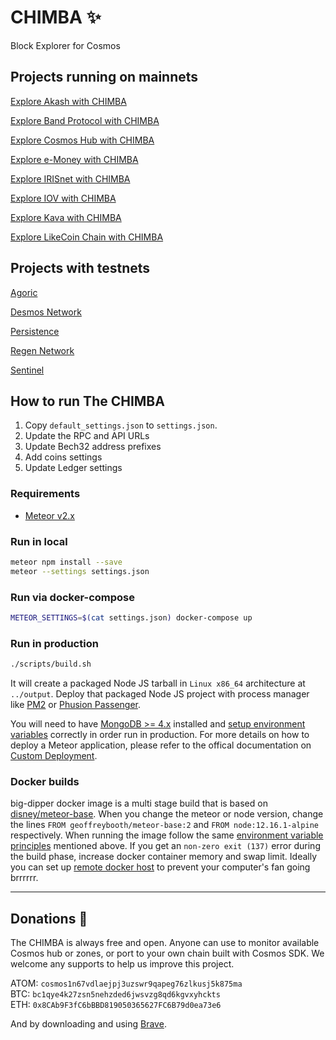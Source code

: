 # CHIMBA :sparkles:

Block Explorer for Cosmos

## Projects running on mainnets

[Explore Akash with CHIMBA](https://akash.bigdipper.live/)

[Explore Band Protocol with CHIMBA](https://band.bigdipper.live/)

[Explore Cosmos Hub with CHIMBA](https://cosmos.bigdipper.live)

[Explore e-Money with CHIMBA](https://e-money.network/)

[Explore IRISnet with CHIMBA](https://iris.bigdipper.live)

[Explore IOV with CHIMBA](https://big-dipper.iov-mainnet-2.iov.one/)

[Explore Kava with CHIMBA](https://kava.bigdipper.live/)

[Explore LikeCoin Chain with CHIMBA](http://likecoin.bigdipper.live/)

## Projects with testnets

[Agoric](https://explorer.testnet.agoric.com/)

[Desmos Network](https://morpheus.desmos.network/)

[Persistence](https://explorer.persistence.one/)

[Regen Network](https://explorer.regen.vitwit.com/)

[Sentinel](https://explorer.sentinel.co/)

## How to run The CHIMBA

1. Copy `default_settings.json` to `settings.json`.
2. Update the RPC and API URLs
3. Update Bech32 address prefixes
4. Add coins settings
5. Update Ledger settings

### Requirements

* [Meteor v2.x](https://www.meteor.com/install)

### Run in local

```sh
meteor npm install --save
meteor --settings settings.json
```

### Run via docker-compose
```sh
METEOR_SETTINGS=$(cat settings.json) docker-compose up
```

### Run in production

```sh
./scripts/build.sh
```

It will create a packaged Node JS tarball in `Linux x86_64` architecture at `../output`. Deploy that packaged Node JS project with process manager like [PM2](https://github.com/Unitech/pm2) or [Phusion Passenger](https://www.phusionpassenger.com/library/walkthroughs/basics/nodejs/fundamental_concepts.html).

You will need to have [MongoDB >= 4.x](https://docs.mongodb.com/manual/administration/install-on-linux/) installed and [setup environment variables](https://guide.meteor.com/deployment.html#environment) correctly in order run in production. For more details on how to deploy a Meteor application, please refer to the offical documentation on [Custom Deployment](https://guide.meteor.com/deployment.html#custom-deployment). 

### Docker builds

big-dipper docker image is a multi stage build that is based on [disney/meteor-base](https://github.com/disney/meteor-base/). When you change the meteor or node version, change the lines `FROM geoffreybooth/meteor-base:2` and `FROM node:12.16.1-alpine` respectively. When running the image follow the same [environment variable principles](https://guide.meteor.com/deployment.html#environment) mentioned above. If you get an `non-zero exit (137)` error during the build phase, increase docker container memory and swap limit. Ideally you can set up [remote docker host](https://www.digitalocean.com/community/tutorials/how-to-provision-and-manage-remote-docker-hosts-with-docker-machine-on-ubuntu-18-04) to prevent your computer's fan going brrrrrr.

---
## Donations :pray:

The CHIMBA is always free and open. Anyone can use to monitor available Cosmos hub or zones, or port to your own chain built with Cosmos SDK. We welcome any supports to help us improve this project.

ATOM: `cosmos1n67vdlaejpj3uzswr9qapeg76zlkusj5k875ma`\
BTC: `bc1qye4k27zsn5nehzded6jwsvzg8qd6kgvxyhckts`\
ETH: `0x8CAb9F3fC6bBBD819050365627FC6B79d0ea73e6`

And by downloading and using [Brave](https://brave.com/big517).
